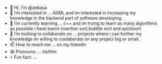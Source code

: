 - 👋 Hi, I’m @zebasa
- 👀 I’m interested in ... AI/ML and im interested in increasing my knowledge in the backend part of software developing .
- 🌱 I’m currently learning ... c++ and im trying to learn as many algorithms as possible i have learnt insertion sort,bubble sort and quicksort.
- 💞️ I’m looking to collaborate on ... projects where i can further my knowledge im willing to coolaborate on any project big or small.
- 📫 How to reach me ... on my linkedin 
- 😄 Pronouns: ... he/him
- ⚡ Fun fact: ...

<!---
zebasa/zebasa is a ✨ special ✨ repository because its `README.md` (this file) appears on your GitHub profile.
You can click the Preview link to take a look at your changes.
--->
